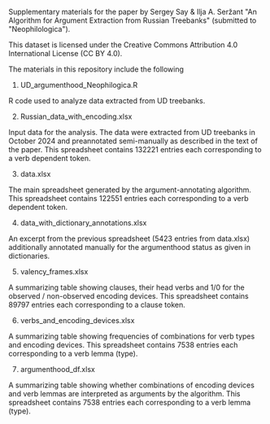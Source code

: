Supplementary materials for the paper by Sergey Say & Ilja A. Seržant "An Algorithm for Argument Extraction from Russian Treebanks" (submitted to "Neophilologica").

This dataset is licensed under the Creative Commons Attribution 4.0 International License (CC BY 4.0).

The materials in this repository include the following

1. UD_argumenthood_Neophilogica.R

R code used to analyze data extracted from UD treebanks.

2. Russian_data_with_encoding.xlsx

Input data for the analysis. The data were extracted from UD treebanks in October 2024 and preannotated semi-manually as described in the text of the paper.
This spreadsheet contains 132221 entries each corresponding to a verb dependent token.  

3. data.xlsx

The main spreadsheet generated by the argument-annotating algorithm.
This spreadsheet contains 122551 entries each corresponding to a verb dependent token.

4. data_with_dictionary_annotations.xlsx

An excerpt from the previous spreadsheet (5423 entries from data.xlsx) additionally annotated manually for the argumenthood status as given in dictionaries.

5. valency_frames.xlsx

A summarizing table showing clauses, their head verbs and 1/0 for the observed / non-observed encoding devices.
This spreadsheet contains 89797 entries each corresponding to a clause token.

6. verbs_and_encoding_devices.xlsx

A summarizing table showing frequencies of combinations for verb types and encoding devices.
This spreadsheet contains 7538 entries each corresponding to a verb lemma (type). 

7. argumenthood_df.xlsx

A summarizing table showing whether combinations of encoding devices and verb lemmas are interpreted as arguments by the algorithm.
This spreadsheet contains 7538 entries each corresponding to a verb lemma (type).
